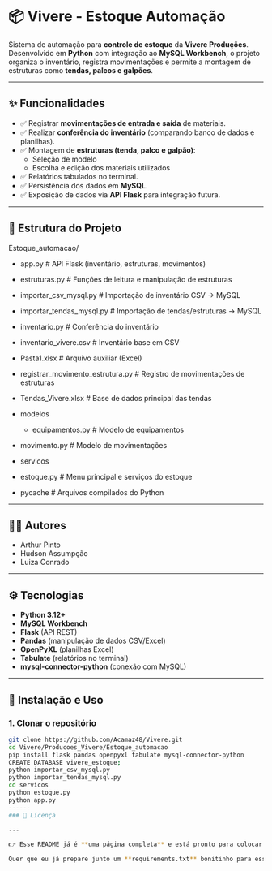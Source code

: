 # 📦 Vivere - Estoque Automação

Sistema de automação para **controle de estoque** da **Vivere Produções**.  
Desenvolvido em **Python** com integração ao **MySQL Workbench**, o projeto organiza o inventário, registra movimentações e permite a montagem de estruturas como **tendas, palcos e galpões**.

---

## ✨ Funcionalidades

- ✅ Registrar **movimentações de entrada e saída** de materiais.  
- ✅ Realizar **conferência do inventário** (comparando banco de dados e planilhas).  
- ✅ Montagem de **estruturas (tenda, palco e galpão)**:
  - Seleção de modelo
  - Escolha e edição dos materiais utilizados  
- ✅ Relatórios tabulados no terminal.  
- ✅ Persistência dos dados em **MySQL**.  
- ✅ Exposição de dados via **API Flask** para integração futura.  

---

## 📂 Estrutura do Projeto
Estoque_automacao/
- app.py # API Flask (inventário, estruturas, movimentos)
- estruturas.py # Funções de leitura e manipulação de estruturas
- importar_csv_mysql.py # Importação de inventário CSV → MySQL
- importar_tendas_mysql.py # Importação de tendas/estruturas → MySQL
- inventario.py # Conferência do inventário
- inventario_vivere.csv # Inventário base em CSV
- Pasta1.xlsx # Arquivo auxiliar (Excel)
- registrar_movimento_estrutura.py # Registro de movimentações de estruturas
- Tendas_Vivere.xlsx # Base de dados principal das tendas

- modelos
  - equipamentos.py # Modelo de equipamentos
 - movimento.py # Modelo de movimentações

- servicos
- estoque.py # Menu principal e serviços do estoque
- pycache # Arquivos compilados do Python

---
## 👨‍💻 Autores 
- Arthur Pinto
- Hudson Assumpção
- Luiza Conrado
---
## ⚙️ Tecnologias

- **Python 3.12+**
- **MySQL Workbench**
- **Flask** (API REST)
- **Pandas** (manipulação de dados CSV/Excel)
- **OpenPyXL** (planilhas Excel)
- **Tabulate** (relatórios no terminal)
- **mysql-connector-python** (conexão com MySQL)

---

## 🚀 Instalação e Uso

### 1. Clonar o repositório
```bash
git clone https://github.com/Acamaz48/Vivere.git
cd Vivere/Producoes_Vivere/Estoque_automacao
pip install flask pandas openpyxl tabulate mysql-connector-python
CREATE DATABASE vivere_estoque;
python importar_csv_mysql.py
python importar_tendas_mysql.py
cd servicos
python estoque.py
python app.py
------
### 📄 Licença

---

👉 Esse README já é **uma página completa** e está pronto para colocar direto no seu repositório (`Estoque_automacao/README.md`).  

Quer que eu já prepare junto um **requirements.txt** bonitinho para esse projeto, para quem for instalar só rodar `pip install -r requirements.txt`?


